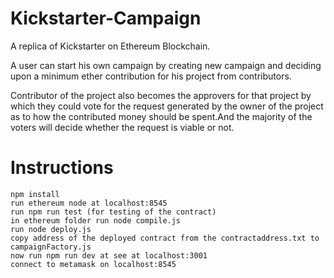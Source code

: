 # Kickstarter-Campaign
A replica of Kickstarter on Ethereum Blockchain.

A user can start his own campaign by creating new campaign and deciding upon a minimum ether contribution for his project from contributors.

Contributor of the project also becomes the approvers for that project by which they could vote for the request generated by the owner of the project as to how the contributed money should be spent.And the majority of the voters will decide whether the request is viable or not.

# Instructions
```
npm install
run ethereum node at localhost:8545
run npm run test (for testing of the contract)
in ethereum folder run node compile.js
run node deploy.js
copy address of the deployed contract from the contractaddress.txt to campaignFactory.js
now run npm run dev at see at localhost:3001
connect to metamask on localhost:8545
```
